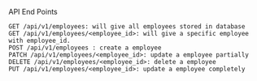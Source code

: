 API End Points

    GET /api/v1/employees: will give all employees stored in database
    GET /api/v1/employees/<employee_id>: will give a specific employee with employee_id.
    POST /api/v1/employees : create a employee
    PATCH /api/v1/employees/<employee_id>: update a employee partially
    DELETE /api/v1/employees/<employee_id>: delete a employee
    PUT /api/v1/employees/<employee_id>: update a employee completely